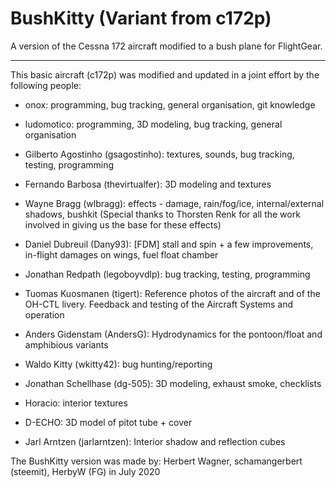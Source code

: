 BushKitty (Variant from c172p)
=====

A version of the Cessna 172 aircraft modified to a bush plane for FlightGear.

---

This basic aircraft (c172p) was modified and updated in a joint effort by the following people:

* onox: programming, bug tracking, general organisation, git knowledge

* ludomotico: programming, 3D modeling, bug tracking, general organisation

* Gilberto Agostinho (gsagostinho): textures, sounds, bug tracking, testing, programming

* Fernando Barbosa (thevirtualfer): 3D modeling and textures

* Wayne Bragg (wlbragg): effects - damage, rain/fog/ice, internal/external shadows, bushkit (Special thanks to Thorsten Renk for all the work involved in giving us the base for these effects)

* Daniel Dubreuil (Dany93): [FDM] stall and spin + a few improvements, in-flight damages on wings, fuel float chamber

* Jonathan Redpath (legoboyvdlp): bug tracking, testing, programming

* Tuomas Kuosmanen (tigert): Reference photos of the aircraft and of the OH-CTL livery. Feedback and testing of the Aircraft Systems and operation

* Anders Gidenstam (AndersG): Hydrodynamics for the pontoon/float and amphibious variants

* Waldo Kitty (wkitty42): bug hunting/reporting

* Jonathan Schellhase (dg-505): 3D modeling, exhaust smoke, checklists

* Horacio: interior textures

* D-ECHO: 3D model of pitot tube + cover

* Jarl Arntzen (jarlarntzen): Interior shadow and reflection cubes

The BushKitty version was made by: Herbert Wagner, schamangerbert (steemit), HerbyW (FG) in July 2020
